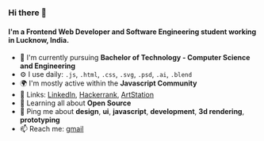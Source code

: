 ### Hi there 👋
#### I'm a Frontend Web Developer and Software Engineering student working in Lucknow, India.


- 🏢 I'm currently pursuing **Bachelor of Technology - Computer Science and Engineering**
- ⚙️ I use daily: `.js`, `.html`, `.css`, `.svg`, `.psd`, `.ai`, `.blend`
- 🌍 I'm mostly active within the **Javascript Community**
- 🔗 Links: [LinkedIn](https://www.linkedin.com/in/aditya-jayant-gupta/), [Hackerrank](https://www.hackerrank.com/daemonad), [ArtStation](https://www.artstation.com/adityajayantgupta4213)
- 🌱 Learning all about **Open Source**
- 💬 Ping me about **design**, **ui**, **javascript**, **development**, **3d rendering**, **prototyping**
- 📫 Reach me: [gmail](mailto:adityagupta4213@gmail.com)
